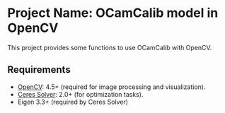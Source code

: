 # Project Name: OCamCalib model in OpenCV
This project provides some functions to use OCamCalib with OpenCV.

## **Requirements**
- [OpenCV](https://opencv.org/): 4.5+ (required for image processing and visualization).
- [Ceres Solver](http://ceres-solver.org/): 2.0+ (for optimization tasks).
- Eigen 3.3+ (required by Ceres Solver)

